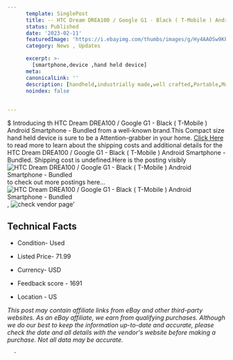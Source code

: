 ```yaml
---
      template: SinglePost
      title: -- HTC Dream DREA100 / Google G1 - Black ( T-Mobile ) Android Smartphone - Bundled
      status: Published
      date: '2023-02-11'
      featuredImage: 'https://i.ebayimg.com/thumbs/images/g/Hy4AAOSw9KFih-m5/s-l225.jpg'
      category: News , Updates

      excerpt: >-
        [smartphone,device ,hand held device]
      meta:
      canonicalLink: ''
      description: [handheld,industrially made,well crafted,Portable,Mobile,Compact,Convenient,Lightweight,Maneuverable,Man-portable,Miniature,Carriable,Hand-held,Light,Holdable,Transportable,Mobile device,Pocket-sized,On-the-go,Wireless,Cordless,Compact size,Convenient size, smartphone,device ,hand held device]
      noindex: false
      

---
```

$
      Introducing th HTC Dream DREA100 / Google G1 - Black ( T-Mobile ) Android Smartphone - Bundled from a well-known brand.This Compact size hand held device is sure to be a Attention-grabber in your home. [Click Here](https://www.ebay.com/itm/325197674139?hash=item4bb74ab69b%3Ag%3AHy4AAOSw9KFih-m5&mkevt=1&mkcid=1&mkrid=711-53200-19255-0&campid=%253CePNCampaignId%253E&customid=%253CreferenceId%253E&toolid=10049) to read more to learn about the shipping costs and additional details for the HTC Dream DREA100 / Google G1 - Black ( T-Mobile ) Android Smartphone - Bundled. Shipping cost is undefined.Here is the posting visibly ![HTC Dream DREA100 / Google G1 - Black ( T-Mobile ) Android Smartphone - Bundled](https://i.ebayimg.com/thumbs/images/g/Hy4AAOSw9KFih-m5/s-l225.jpg) to check out more postings here... ![HTC Dream DREA100 / Google G1 - Black ( T-Mobile ) Android Smartphone - Bundled](https://i.ebayimg.com/images/g/Hy4AAOSw9KFih-m5/s-l1600.jpg), ![check vendor page](https://origin-galleryplus.ebayimg.com/ws/web/325197674139_2_0_1/225x225.jpg,https://origin-galleryplus.ebayimg.com/ws/web/325197674139_3_0_1/225x225.jpg,https://origin-galleryplus.ebayimg.com/ws/web/325197674139_4_0_1/225x225.jpg)'

      

 ## Technical Facts 



     
      

 - Condition- Used 


      

 - Listed Price- 71.99 


      

 - Currency- USD 


      

 - Feedback score - 1691 


      

 - Location - US 


      
      

 *_This post may contain affiliate links from eBay and other third-party websites. As an eBay affiliate, we earn from qualifying purchases. Although we do our best to keep the information up-to-date and accurate, please check the date and all details with the vendor's website before making a purchase. Not all data may be accurate._*




      -
